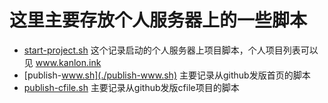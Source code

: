 # 这里主要存放个人服务器上的一些脚本


- [start-project.sh](./start-project.sh) 这个记录启动的个人服务器上项目脚本，个人项目列表可以见 www.kanlon.ink
- [publish-www.sh](./publish-www.sh) 主要记录从github发版首页的脚本
- [publish-cfile.sh](./publish-cfile.sh) 主要记录从github发版cfile项目的脚本

